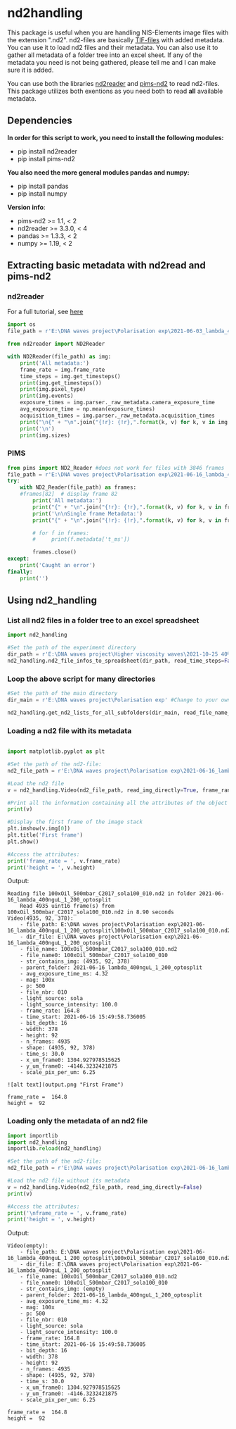 # nd2handling
This package is useful when you are handling NIS-Elements image files with the extension ".nd2". nd2-files are basically [TIF-files](https://en.wikipedia.org/wiki/TIFF) with added metadata. You can use it to load nd2 files and their metadata. You can also use it to gather all metadata of a folder tree into an excel sheet. If any of the metadata you need is not being gathered, please tell me and I can make sure it is added.

You can use both the libraries [nd2reader](https://pypi.org/project/nd2reader/) and [pims-nd2](https://pypi.org/project/pims-nd2/) to read nd2-files. This package utilizes both exentions as you need both to read **all** available metadata.

## Dependencies
**In order for this script to work, you need to install the following modules:**

- pip install nd2reader
- pip install pims-nd2

**You also need the more general modules pandas and numpy:**
- pip install pandas
- pip install numpy

**Version info**:
- pims-nd2        >= 1.1, < 2
- nd2reader        >= 3.3.0, < 4
- pandas        >= 1.3.3,   < 2
- numpy             >= 1.19,  < 2

## Extracting basic metadata with nd2read and pims-nd2

### nd2reader
For a full tutorial, see [here](https://rbnvrw.github.io/nd2reader/tutorial.html#nd2-metadata)
```python
import os
file_path = r'E:\DNA waves project\Polarisation exp\2021-06-03_lambda_400nguL_1_200\100mbar\100xOil_100mbar_pol-none_mid_solis100_019.nd2'

from nd2reader import ND2Reader

with ND2Reader(file_path) as img:
    print('All metadata:')
    frame_rate = img.frame_rate
    time_steps = img.get_timesteps()
    print(img.get_timesteps())
    print(img.pixel_type)
    print(img.events)
    exposure_times = img.parser._raw_metadata.camera_exposure_time
    avg_exposure_time = np.mean(exposure_times)
    acquisition_times = img.parser._raw_metadata.acquisition_times
    print("\n{" + "\n".join("{!r}: {!r},".format(k, v) for k, v in img.metadata.items() if (not k=='z_coordinates')) + "}") 
    print('\n')
    print(img.sizes)
```
### PIMS
```python
from pims import ND2_Reader #does not work for files with 3846 frames
file_path = r'E:\DNA waves project\Polarisation exp\2021-06-16_lambda_400nguL_1_200_optosplit\100xOil_500mbar_C2017_sola100_010.nd2'
try:
    with ND2_Reader(file_path) as frames:
    #frames[82]  # display frame 82
        print('All metadata:')
        print("{" + "\n".join("{!r}: {!r},".format(k, v) for k, v in frames.metadata.items()) + "}")
        print('\n\nSingle frame Metadata:')
        print("{" + "\n".join("{!r}: {!r},".format(k, v) for k, v in frames[5].metadata.items()) + "}")

        # for f in frames:
        #     print(f.metadata['t_ms'])

        frames.close()
except:
    print('Caught an error')
finally:
    print('')
```

## Using nd2_handling

### List all nd2 files in a folder tree to an excel spreadsheet

```python
import nd2_handling

#Set the path of the experiment directory
dir_path = r'E:\DNA waves project\Higher viscosity waves\2021-10-25 40% sucrose 50 nguL'
nd2_handling.nd2_file_infos_to_spreadsheet(dir_path, read_time_steps=False, read_xy_pos=False, read_file_name_info=True)
```

### Loop the above script for many directories
```python
#Set the path of the main directory
dir_main = r'E:\DNA waves project\Polarisation exp' #Change to your own directory containing subdirectories with .nd2-files.

nd2_handling.get_nd2_lists_for_all_subfolders(dir_main, read_file_name_info=True)
```

### Loading a nd2 file with its metadata
```python

import matplotlib.pyplot as plt

#Set the path of the nd2-file:
nd2_file_path = r'E:\DNA waves project\Polarisation exp\2021-06-16_lambda_400nguL_1_200_optosplit\100xOil_500mbar_C2017_sola100_010.nd2'

#Load the nd2 file
v = nd2_handling.Video(nd2_file_path, read_img_directly=True, frame_range = [0,0])

#Print all the information containing all the attributes of the object
print(v)

#Display the first frame of the image stack
plt.imshow(v.img[0])
plt.title('First frame')
plt.show()

#Access the attributes:
print('frame_rate = ', v.frame_rate)
print('height = ', v.height)
```

Output:
```
Reading file 100xOil_500mbar_C2017_sola100_010.nd2 in folder 2021-06-16_lambda_400nguL_1_200_optosplit
	Read 4935 uint16 frame(s) from 100xOil_500mbar_C2017_sola100_010.nd2 in 8.90 seconds
Video(4935, 92, 378):
	- file_path: E:\DNA waves project\Polarisation exp\2021-06-16_lambda_400nguL_1_200_optosplit\100xOil_500mbar_C2017_sola100_010.nd2
	- dir_file: E:\DNA waves project\Polarisation exp\2021-06-16_lambda_400nguL_1_200_optosplit
	- file_name: 100xOil_500mbar_C2017_sola100_010.nd2
	- file_name0: 100xOil_500mbar_C2017_sola100_010
	- str_contains_img: (4935, 92, 378)
	- parent_folder: 2021-06-16_lambda_400nguL_1_200_optosplit
	- avg_exposure_time_ms: 4.32
	- mag: 100x
	- p: 500
	- file_nbr: 010
	- light_source: sola
	- light_source_intensity: 100.0
	- frame_rate: 164.8
	- time_start: 2021-06-16 15:49:58.736005
	- bit_depth: 16
	- width: 378
	- height: 92
	- n_frames: 4935
	- shape: (4935, 92, 378)
	- time_s: 30.0
	- x_um_frame0: 1304.927978515625
	- y_um_frame0: -4146.3232421875
	- scale_pix_per_um: 6.25
    
![alt text](output.png "First Frame")

frame_rate =  164.8
height =  92
```

### Loading only the metadata of an nd2 file 
```python
import importlib
import nd2_handling
importlib.reload(nd2_handling)

#Set the path of the nd2-file:
nd2_file_path = r'E:\DNA waves project\Polarisation exp\2021-06-16_lambda_400nguL_1_200_optosplit\100xOil_500mbar_C2017_sola100_010.nd2'

#Load the nd2 file without its metadata
v = nd2_handling.Video(nd2_file_path, read_img_directly=False)
print(v)

#Access the attributes:
print('\nframe_rate = ', v.frame_rate)
print('height = ', v.height)
```
Output:
```
Video(empty):
	- file_path: E:\DNA waves project\Polarisation exp\2021-06-16_lambda_400nguL_1_200_optosplit\100xOil_500mbar_C2017_sola100_010.nd2
	- dir_file: E:\DNA waves project\Polarisation exp\2021-06-16_lambda_400nguL_1_200_optosplit
	- file_name: 100xOil_500mbar_C2017_sola100_010.nd2
	- file_name0: 100xOil_500mbar_C2017_sola100_010
	- str_contains_img: (empty)
	- parent_folder: 2021-06-16_lambda_400nguL_1_200_optosplit
	- avg_exposure_time_ms: 4.32
	- mag: 100x
	- p: 500
	- file_nbr: 010
	- light_source: sola
	- light_source_intensity: 100.0
	- frame_rate: 164.8
	- time_start: 2021-06-16 15:49:58.736005
	- bit_depth: 16
	- width: 378
	- height: 92
	- n_frames: 4935
	- shape: (4935, 92, 378)
	- time_s: 30.0
	- x_um_frame0: 1304.927978515625
	- y_um_frame0: -4146.3232421875
	- scale_pix_per_um: 6.25

frame_rate =  164.8
height =  92
```